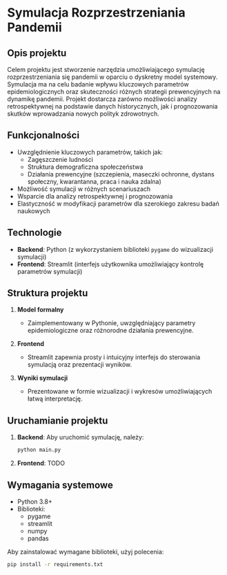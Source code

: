 # Symulacja Rozprzestrzeniania Pandemii

## Opis projektu

Celem projektu jest stworzenie narzędzia umożliwiającego symulację rozprzestrzeniania się pandemii w oparciu o dyskretny model systemowy. Symulacja ma na celu badanie wpływu kluczowych parametrów epidemiologicznych oraz skuteczności różnych strategii prewencyjnych na dynamikę pandemii. Projekt dostarcza zarówno możliwości analizy retrospektywnej na podstawie danych historycznych, jak i prognozowania skutków wprowadzania nowych polityk zdrowotnych.

## Funkcjonalności

- Uwzględnienie kluczowych parametrów, takich jak:
  - Zagęszczenie ludności
  - Struktura demograficzna społeczeństwa
  - Działania prewencyjne (szczepienia, maseczki ochronne, dystans społeczny, kwarantanna, praca i nauka zdalna)
- Możliwość symulacji w różnych scenariuszach
- Wsparcie dla analizy retrospektywnej i prognozowania
- Elastyczność w modyfikacji parametrów dla szerokiego zakresu badań naukowych

## Technologie

- **Backend**: Python (z wykorzystaniem biblioteki `pygame` do wizualizacji symulacji)
- **Frontend**: Streamlit (interfejs użytkownika umożliwiający kontrolę parametrów symulacji)

## Struktura projektu

1. **Model formalny**
   - Zaimplementowany w Pythonie, uwzględniający parametry epidemiologiczne oraz różnorodne działania prewencyjne.

2. **Frontend**
   - Streamlit zapewnia prosty i intuicyjny interfejs do sterowania symulacją oraz prezentacji wyników.

3. **Wyniki symulacji**
   - Prezentowane w formie wizualizacji i wykresów umożliwiających łatwą interpretację.

## Uruchamianie projektu

1. **Backend**:
   Aby uruchomić symulację, należy:
   ```bash
   python main.py
   ```

2. **Frontend**:
   TODO

## Wymagania systemowe

- Python 3.8+
- Biblioteki:
  - pygame
  - streamlit
  - numpy
  - pandas

Aby zainstalować wymagane biblioteki, użyj polecenia:
```bash
pip install -r requirements.txt
```

